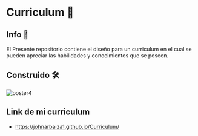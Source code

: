 # Curriculum 📄

## Info 📱
El Presente repositorio contiene el diseño para un curriculum en el cual se pueden apreciar las habilidades y conocimientos que se poseen.  

## Construido 🛠️
![poster4](https://github.com/JohnArbaiza1/Curriculum/assets/102486877/816b59f8-27fc-4ec9-a4f3-22c961401322)

## Link de mi curriculum
* https://johnarbaiza1.github.io/Curriculum/
